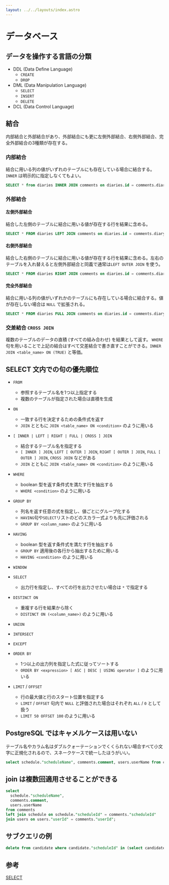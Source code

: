 ```yaml
---
layout: ../../layouts/index.astro
---
```


# データベース

## データを操作する言語の分類

- DDL (Data Define Language)
  - `CREATE`
  - `DROP`
- DML (Data Manipulation Language)
  - `SELECT`
  - `INSERT`
  - `DELETE`
- DCL (Data Control Language)

## 結合

内部結合と外部結合があり、外部結合にも更に左側外部結合、右側外部結合、完全外部結合の3種類が存在する。

### 内部結合

結合に用いる列の値がいずれのテーブルにも存在している場合に結合する。`INNER` は明示的に指定しなくてもよい。

```sql
SELECT * from diaries INNER JOIN comments on diaries.id = comments.diary_id ORDER BY id;
```

### 外部結合

#### 左側外部結合

結合した左側のテーブルに結合に用いる値が存在する行を結果に含める。

```sql
SELECT * FROM diaries LEFT JOIN comments on diaries.id = comments.diary_id ORDER BY id;
```

#### 右側外部結合

結合した右側のテーブルに結合に用いる値が存在する行を結果に含める。左右のテーブルを入れ替えると左側外部結合と同義で通常は`LEFT OUTER JOIN` を使う。

```sql
SELECT * FROM diaries RIGHT JOIN comments on diaries.id = comments.diary_id ORDER BY id;
```

#### 完全外部結合

結合に用いる列の値がいずれかのテーブルにも存在している場合に結合する。値が存在しない場合は `NULL` で拡張される。

```sql
SELECT * FROM diaries FULL JOIN comments on diaries.id = comments.diary_id ORDER BY id;
```

### 交差結合 `CROSS JOIN`

複数のテーブルのデータの直積 (すべての組み合わせ) を結果として返す。
`WHERE` 句を用いることで上記の結合はすべて交差結合で書き直すことができる。`INNER JOIN <table_name> ON (TRUE)` と等価。

## SELECT 文内での句の優先順位

- `FROM`
  - 参照するテーブル名を1つ以上指定する
  - 複数のテーブルが指定された場合は直積を生成
- `ON`
  - 一致する行を決定するための条件式を返す
  - `JOIN` とともに `JOIN <table_name> ON <condition>` のように用いる
- `[ INNER | LEFT | RIGHT | FULL | CROSS ] JOIN`
  - 結合するテーブル名を指定する
  - `[ INNER ] JOIN`, `LEFT [ OUTER ] JOIN`, `RIGHT [ OUTER ] JOIN`, `FULL [ OUTER ] JOIN`, `CROSS JOIN` などがある
  - `JOIN` とともに `JOIN <table_name> ON <condition>` のように用いる

- `WHERE`
  - boolean 型を返す条件式を満たす行を抽出する
  - `WHERE <condition>` のように用いる
- `GROUP BY`
  - 列名を返す任意の式を指定し、値ごとにグループ化する
  - `HAVING`句や`SELECT`リストのどのスカラー式よりも先に評価される
  - `GROUP BY <column_name>` のように用いる

- `HAVING`
  - boolean 型を返す条件式を満たす行を抽出する
  - `GROUP BY` 適用後の各行から抽出するために用いる
  - `HAVING <condition>` のように用いる
- `WINDOW`
- `SELECT`
  - 出力行を指定し、すべての行を出力させたい場合は `*` で指定する
- `DISTINCT ON`
  - 重複する行を結果から除く
  - `DISTINCT ON (<column_name>)` のように用いる
- `UNION`
- `INTERSECT`
- `EXCEPT`
- `ORDER BY`
  - 1つ以上の出力列を指定した式に従ってソートする
  - `ORDER BY <expression> [ ASC | DESC | USING operator ]` のように用いる
- `LIMIT` / `OFFSET`
  - 行の最大値と行のスタート位置を指定する
  - `LIMIT` / `OFFSET` 句内で `NULL` と評価された場合はそれぞれ `ALL` / `0` として扱う
  - `LIMIT 50 OFFSET 100` のように用いる

## PostgreSQL ではキャメルケースは用いない

テーブル名やカラム名はダブルクォーテーションでくくられない場合すべて小文字に正規化されるので、スネークケースで統一したほうがいい。

```sql
select schedule."scheduleName", comments.comment, users.userName from comments left join schedule on schedule."scheduleId" = comments."scheduleId" join users on users."userId" = comments."userId";
```

## join は複数回適用させることができる

```sql
select
  schedule."scheduleName",
  comments.comment,
  users.userName
from comments
left join schedule on schedule."scheduleId" = comments."scheduleId"
join users on users."userId" = comments."userId";

```

## サブクエリの例

```sql
delete from candidate where candidate."scheduleId" in (select candidate."scheduleId" from candidate left join schedule on schedule."scheduleId" = candidate."scheduleId" where schedule."scheduleId" is null);
```

## 参考

[SELECT](https://www.postgresql.jp/document/9.4/html/sql-select.html)
